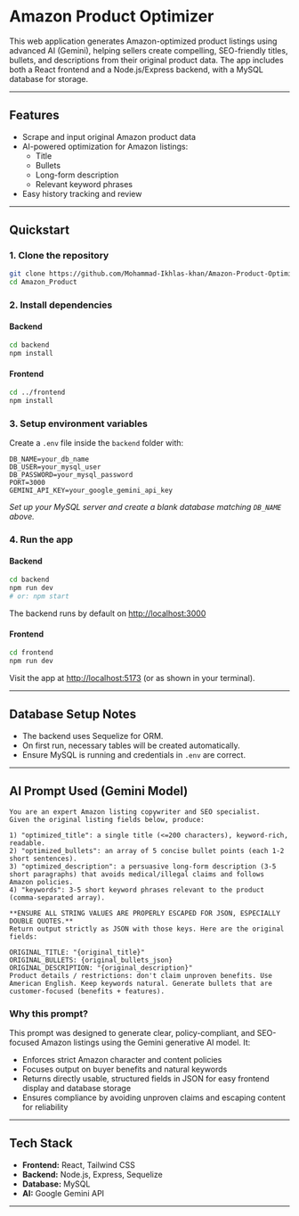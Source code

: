 # Amazon Product Optimizer

This web application generates Amazon-optimized product listings using advanced AI (Gemini), helping sellers create compelling, SEO-friendly titles, bullets, and descriptions from their original product data. The app includes both a React frontend and a Node.js/Express backend, with a MySQL database for storage.

---

## Features
- Scrape and input original Amazon product data
- AI-powered optimization for Amazon listings:
  - Title
  - Bullets
  - Long-form description
  - Relevant keyword phrases
- Easy history tracking and review

---

## Quickstart

### 1. Clone the repository
```bash
git clone https://github.com/Mohammad-Ikhlas-khan/Amazon-Product-Optimizer.git
cd Amazon_Product
```

### 2. Install dependencies
#### Backend
```bash
cd backend
npm install
```
#### Frontend
```bash
cd ../frontend
npm install
```

### 3. Setup environment variables
Create a `.env` file inside the `backend` folder with:
```
DB_NAME=your_db_name
DB_USER=your_mysql_user
DB_PASSWORD=your_mysql_password
PORT=3000
GEMINI_API_KEY=your_google_gemini_api_key
```

_Set up your MySQL server and create a blank database matching `DB_NAME` above._

### 4. Run the app
#### Backend
```bash
cd backend
npm run dev
# or: npm start
```
The backend runs by default on [http://localhost:3000](http://localhost:3000)

#### Frontend
```bash
cd frontend
npm run dev
```
Visit the app at [http://localhost:5173](http://localhost:5173) (or as shown in your terminal).

---

## Database Setup Notes
- The backend uses Sequelize for ORM.
- On first run, necessary tables will be created automatically.
- Ensure MySQL is running and credentials in `.env` are correct.

---

## AI Prompt Used (Gemini Model)
```
You are an expert Amazon listing copywriter and SEO specialist. 
Given the original listing fields below, produce:

1) "optimized_title": a single title (<=200 characters), keyword-rich, readable.
2) "optimized_bullets": an array of 5 concise bullet points (each 1-2 short sentences).
3) "optimized_description": a persuasive long-form description (3-5 short paragraphs) that avoids medical/illegal claims and follows Amazon policies.
4) "keywords": 3-5 short keyword phrases relevant to the product (comma-separated array).

**ENSURE ALL STRING VALUES ARE PROPERLY ESCAPED FOR JSON, ESPECIALLY DOUBLE QUOTES.** 
Return output strictly as JSON with those keys. Here are the original fields:

ORIGINAL_TITLE: "{original_title}"
ORIGINAL_BULLETS: {original_bullets_json}
ORIGINAL_DESCRIPTION: "{original_description}"
Product details / restrictions: don't claim unproven benefits. Use American English. Keep keywords natural. Generate bullets that are customer-focused (benefits + features).
```

### Why this prompt?
This prompt was designed to generate clear, policy-compliant, and SEO-focused Amazon listings using the Gemini generative AI model. It:
- Enforces strict Amazon character and content policies
- Focuses output on buyer benefits and natural keywords
- Returns directly usable, structured fields in JSON for easy frontend display and database storage
- Ensures compliance by avoiding unproven claims and escaping content for reliability

---

## Tech Stack
- **Frontend:** React, Tailwind CSS
- **Backend:** Node.js, Express, Sequelize
- **Database:** MySQL
- **AI:** Google Gemini API

---
